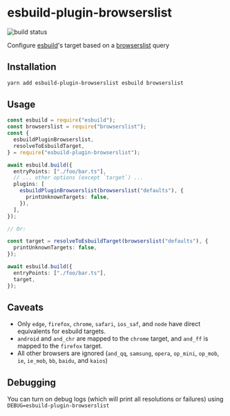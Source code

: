 # esbuild-plugin-browserslist

![build status](https://github.com/nihalgonsalves/esbuild-plugin-browserslist/workflows/build/badge.svg)

Configure [esbuild](https://github.com/evanw/esbuild)'s target based on a [browserslist](https://github.com/browserslist/browserslist) query

## Installation

```sh
yarn add esbuild-plugin-browserslist esbuild browserslist
```

## Usage

```ts
const esbuild = require("esbuild");
const browserslist = require("browserslist");
const {
  esbuildPluginBrowserslist,
  resolveToEsbuildTarget,
} = require("esbuild-plugin-browserslist");

await esbuild.build({
  entryPoints: ["./foo/bar.ts"],
  // ... other options (except `target`) ...
  plugins: [
    esbuildPluginBrowserslist(browserslist("defaults"), {
      printUnknownTargets: false,
    }),
  ],
});

// Or:

const target = resolveToEsbuildTarget(browserslist("defaults"), {
  printUnknownTargets: false,
});

await esbuild.build({
  entryPoints: ["./foo/bar.ts"],
  target,
});
```

## Caveats

- Only `edge`, `firefox`, `chrome`, `safari`, `ios_saf`, and `node` have direct equivalents for esbuild targets.
- `android` and `and_chr` are mapped to the `chrome` target, and `and_ff` is mapped to the `firefox` target.
- All other browsers are ignored (`and_qq`, `samsung`, `opera`, `op_mini`, `op_mob`, `ie`, `ie_mob`, `bb`, `baidu`, and `kaios`)

## Debugging

You can turn on debug logs (which will print all resolutions or failures) using `DEBUG=esbuild-plugin-browserslist`
